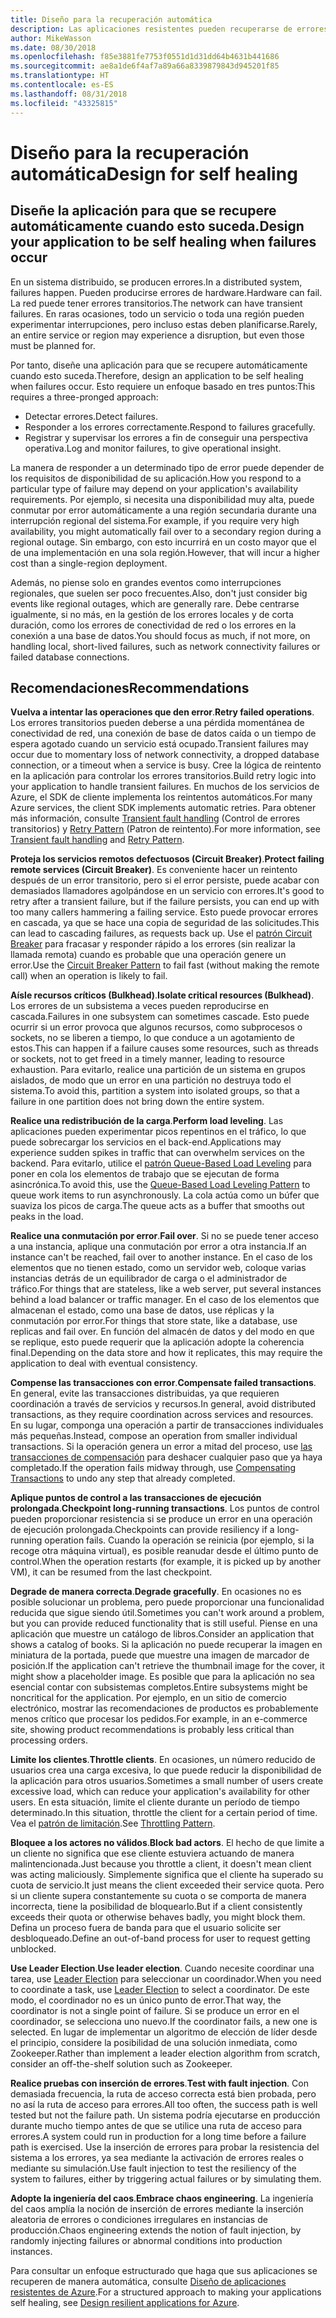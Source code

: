 ```yaml
---
title: Diseño para la recuperación automática
description: Las aplicaciones resistentes pueden recuperarse de errores sin intervención manual.
author: MikeWasson
ms.date: 08/30/2018
ms.openlocfilehash: f85e3881fe7753f0551d1d31dd64b4631b441686
ms.sourcegitcommit: ae8a1de6f4af7a89a66a8339879843d945201f85
ms.translationtype: HT
ms.contentlocale: es-ES
ms.lasthandoff: 08/31/2018
ms.locfileid: "43325815"
---
```

# <a name="design-for-self-healing"></a><span data-ttu-id="446ac-103">Diseño para la recuperación automática</span><span class="sxs-lookup"><span data-stu-id="446ac-103">Design for self healing</span></span>

## <a name="design-your-application-to-be-self-healing-when-failures-occur"></a><span data-ttu-id="446ac-104">Diseñe la aplicación para que se recupere automáticamente cuando esto suceda.</span><span class="sxs-lookup"><span data-stu-id="446ac-104">Design your application to be self healing when failures occur</span></span>

<span data-ttu-id="446ac-105">En un sistema distribuido, se producen errores.</span><span class="sxs-lookup"><span data-stu-id="446ac-105">In a distributed system, failures happen.</span></span> <span data-ttu-id="446ac-106">Pueden producirse errores de hardware.</span><span class="sxs-lookup"><span data-stu-id="446ac-106">Hardware can fail.</span></span> <span data-ttu-id="446ac-107">La red puede tener errores transitorios.</span><span class="sxs-lookup"><span data-stu-id="446ac-107">The network can have transient failures.</span></span> <span data-ttu-id="446ac-108">En raras ocasiones, todo un servicio o toda una región pueden experimentar interrupciones, pero incluso estas deben planificarse.</span><span class="sxs-lookup"><span data-stu-id="446ac-108">Rarely, an entire service or region may experience a disruption, but even those must be planned for.</span></span>

<span data-ttu-id="446ac-109">Por tanto, diseñe una aplicación para que se recupere automáticamente cuando esto suceda.</span><span class="sxs-lookup"><span data-stu-id="446ac-109">Therefore, design an application to be self healing when failures occur.</span></span> <span data-ttu-id="446ac-110">Esto requiere un enfoque basado en tres puntos:</span><span class="sxs-lookup"><span data-stu-id="446ac-110">This requires a three-pronged approach:</span></span>

- <span data-ttu-id="446ac-111">Detectar errores.</span><span class="sxs-lookup"><span data-stu-id="446ac-111">Detect failures.</span></span>
- <span data-ttu-id="446ac-112">Responder a los errores correctamente.</span><span class="sxs-lookup"><span data-stu-id="446ac-112">Respond to failures gracefully.</span></span>
- <span data-ttu-id="446ac-113">Registrar y supervisar los errores a fin de conseguir una perspectiva operativa.</span><span class="sxs-lookup"><span data-stu-id="446ac-113">Log and monitor failures, to give operational insight.</span></span>

<span data-ttu-id="446ac-114">La manera de responder a un determinado tipo de error puede depender de los requisitos de disponibilidad de su aplicación.</span><span class="sxs-lookup"><span data-stu-id="446ac-114">How you respond to a particular type of failure may depend on your application's availability requirements.</span></span> <span data-ttu-id="446ac-115">Por ejemplo, si necesita una disponibilidad muy alta, puede conmutar por error automáticamente a una región secundaria durante una interrupción regional del sistema.</span><span class="sxs-lookup"><span data-stu-id="446ac-115">For example, if you require very high availability, you might automatically fail over to a secondary region during a regional outage.</span></span> <span data-ttu-id="446ac-116">Sin embargo, con esto incurrirá en un costo mayor que el de una implementación en una sola región.</span><span class="sxs-lookup"><span data-stu-id="446ac-116">However, that will incur a higher cost than a single-region deployment.</span></span> 

<span data-ttu-id="446ac-117">Además, no piense solo en grandes eventos como interrupciones regionales, que suelen ser poco frecuentes.</span><span class="sxs-lookup"><span data-stu-id="446ac-117">Also, don't just consider big events like regional outages, which are generally rare.</span></span> <span data-ttu-id="446ac-118">Debe centrarse igualmente, si no más, en la gestión de los errores locales y de corta duración, como los errores de conectividad de red o los errores en la conexión a una base de datos.</span><span class="sxs-lookup"><span data-stu-id="446ac-118">You should focus as much, if not more, on handling local, short-lived failures, such as network connectivity failures or failed database connections.</span></span>

## <a name="recommendations"></a><span data-ttu-id="446ac-119">Recomendaciones</span><span class="sxs-lookup"><span data-stu-id="446ac-119">Recommendations</span></span>

<span data-ttu-id="446ac-120">**Vuelva a intentar las operaciones que den error**.</span><span class="sxs-lookup"><span data-stu-id="446ac-120">**Retry failed operations**.</span></span> <span data-ttu-id="446ac-121">Los errores transitorios pueden deberse a una pérdida momentánea de conectividad de red, una conexión de base de datos caída o un tiempo de espera agotado cuando un servicio está ocupado.</span><span class="sxs-lookup"><span data-stu-id="446ac-121">Transient failures may occur due to momentary loss of network connectivity, a dropped database connection, or a timeout when a service is busy.</span></span> <span data-ttu-id="446ac-122">Cree la lógica de reintento en la aplicación para controlar los errores transitorios.</span><span class="sxs-lookup"><span data-stu-id="446ac-122">Build retry logic into your application to handle transient failures.</span></span> <span data-ttu-id="446ac-123">En muchos de los servicios de Azure, el SDK de cliente implementa los reintentos automáticos.</span><span class="sxs-lookup"><span data-stu-id="446ac-123">For many Azure services, the client SDK implements automatic retries.</span></span> <span data-ttu-id="446ac-124">Para obtener más información, consulte [Transient fault handling][transient-fault-handling] (Control de errores transitorios) y [Retry Pattern][retry] (Patron de reintento).</span><span class="sxs-lookup"><span data-stu-id="446ac-124">For more information, see [Transient fault handling][transient-fault-handling] and [Retry Pattern][retry].</span></span>

<span data-ttu-id="446ac-125">**Proteja los servicios remotos defectuosos (Circuit Breaker)**.</span><span class="sxs-lookup"><span data-stu-id="446ac-125">**Protect failing remote services (Circuit Breaker)**.</span></span> <span data-ttu-id="446ac-126">Es conveniente hacer un reintento después de un error transitorio, pero si el error persiste, puede acabar con demasiados llamadores agolpándose en un servicio con errores.</span><span class="sxs-lookup"><span data-stu-id="446ac-126">It's good to retry after a transient failure, but if the failure persists, you can end up with too many callers hammering a failing service.</span></span> <span data-ttu-id="446ac-127">Esto puede provocar errores en cascada, ya que se hace una copia de seguridad de las solicitudes.</span><span class="sxs-lookup"><span data-stu-id="446ac-127">This can lead to cascading failures, as requests back up.</span></span> <span data-ttu-id="446ac-128">Use el [patrón Circuit Breaker][circuit-breaker] para fracasar y responder rápido a los errores (sin realizar la llamada remota) cuando es probable que una operación genere un error.</span><span class="sxs-lookup"><span data-stu-id="446ac-128">Use the [Circuit Breaker Pattern][circuit-breaker] to fail fast (without making the remote call) when an operation is likely to fail.</span></span>  

<span data-ttu-id="446ac-129">**Aísle recursos críticos (Bulkhead)**.</span><span class="sxs-lookup"><span data-stu-id="446ac-129">**Isolate critical resources (Bulkhead)**.</span></span> <span data-ttu-id="446ac-130">Los errores de un subsistema a veces pueden reproducirse en cascada.</span><span class="sxs-lookup"><span data-stu-id="446ac-130">Failures in one subsystem can sometimes cascade.</span></span> <span data-ttu-id="446ac-131">Esto puede ocurrir si un error provoca que algunos recursos, como subprocesos o sockets, no se liberen a tiempo, lo que conduce a un agotamiento de estos.</span><span class="sxs-lookup"><span data-stu-id="446ac-131">This can happen if a failure causes some resources, such as threads or sockets, not to get freed in a timely manner, leading to resource exhaustion.</span></span> <span data-ttu-id="446ac-132">Para evitarlo, realice una partición de un sistema en grupos aislados, de modo que un error en una partición no destruya todo el sistema.</span><span class="sxs-lookup"><span data-stu-id="446ac-132">To avoid this, partition a system into isolated groups, so that a failure in one partition does not bring down the entire system.</span></span>  

<span data-ttu-id="446ac-133">**Realice una redistribución de la carga**.</span><span class="sxs-lookup"><span data-stu-id="446ac-133">**Perform load leveling**.</span></span> <span data-ttu-id="446ac-134">Las aplicaciones pueden experimentar picos repentinos en el tráfico, lo que puede sobrecargar los servicios en el back-end.</span><span class="sxs-lookup"><span data-stu-id="446ac-134">Applications may experience sudden spikes in traffic that can overwhelm services on the backend.</span></span> <span data-ttu-id="446ac-135">Para evitarlo, utilice el [patrón Queue-Based Load Leveling][load-level] para poner en cola los elementos de trabajo que se ejecutan de forma asincrónica.</span><span class="sxs-lookup"><span data-stu-id="446ac-135">To avoid this, use the [Queue-Based Load Leveling Pattern][load-level] to queue work items to run asynchronously.</span></span> <span data-ttu-id="446ac-136">La cola actúa como un búfer que suaviza los picos de carga.</span><span class="sxs-lookup"><span data-stu-id="446ac-136">The queue acts as a buffer that smooths out peaks in the load.</span></span> 

<span data-ttu-id="446ac-137">**Realice una conmutación por error**.</span><span class="sxs-lookup"><span data-stu-id="446ac-137">**Fail over**.</span></span> <span data-ttu-id="446ac-138">Si no se puede tener acceso a una instancia, aplique una conmutación por error a otra instancia.</span><span class="sxs-lookup"><span data-stu-id="446ac-138">If an instance can't be reached, fail over to another instance.</span></span> <span data-ttu-id="446ac-139">En el caso de los elementos que no tienen estado, como un servidor web, coloque varias instancias detrás de un equilibrador de carga o el administrador de tráfico.</span><span class="sxs-lookup"><span data-stu-id="446ac-139">For things that are stateless, like a web server, put several instances behind a load balancer or traffic manager.</span></span> <span data-ttu-id="446ac-140">En el caso de los elementos que almacenan el estado, como una base de datos, use réplicas y la conmutación por error.</span><span class="sxs-lookup"><span data-stu-id="446ac-140">For things that store state, like a database, use replicas and fail over.</span></span> <span data-ttu-id="446ac-141">En función del almacén de datos y del modo en que se replique, esto puede requerir que la aplicación adopte la coherencia final.</span><span class="sxs-lookup"><span data-stu-id="446ac-141">Depending on the data store and how it replicates, this may require the application to deal with eventual consistency.</span></span> 

<span data-ttu-id="446ac-142">**Compense las transacciones con error**.</span><span class="sxs-lookup"><span data-stu-id="446ac-142">**Compensate failed transactions**.</span></span> <span data-ttu-id="446ac-143">En general, evite las transacciones distribuidas, ya que requieren coordinación a través de servicios y recursos.</span><span class="sxs-lookup"><span data-stu-id="446ac-143">In general, avoid distributed transactions, as they require coordination across services and resources.</span></span> <span data-ttu-id="446ac-144">En su lugar, componga una operación a partir de transacciones individuales más pequeñas.</span><span class="sxs-lookup"><span data-stu-id="446ac-144">Instead, compose an operation from smaller individual transactions.</span></span> <span data-ttu-id="446ac-145">Si la operación genera un error a mitad del proceso, use [las transacciones de compensación][compensating-transactions] para deshacer cualquier paso que ya haya completado.</span><span class="sxs-lookup"><span data-stu-id="446ac-145">If the operation fails midway through, use [Compensating Transactions][compensating-transactions] to undo any step that already completed.</span></span> 

<span data-ttu-id="446ac-146">**Aplique puntos de control a las transacciones de ejecución prolongada**.</span><span class="sxs-lookup"><span data-stu-id="446ac-146">**Checkpoint long-running transactions**.</span></span> <span data-ttu-id="446ac-147">Los puntos de control pueden proporcionar resistencia si se produce un error en una operación de ejecución prolongada.</span><span class="sxs-lookup"><span data-stu-id="446ac-147">Checkpoints can provide resiliency if a long-running operation fails.</span></span> <span data-ttu-id="446ac-148">Cuando la operación se reinicia (por ejemplo, si la recoge otra máquina virtual), es posible reanudar desde el último punto de control.</span><span class="sxs-lookup"><span data-stu-id="446ac-148">When the operation restarts (for example, it is picked up by another VM), it can be resumed from the last checkpoint.</span></span>

<span data-ttu-id="446ac-149">**Degrade de manera correcta**.</span><span class="sxs-lookup"><span data-stu-id="446ac-149">**Degrade gracefully**.</span></span> <span data-ttu-id="446ac-150">En ocasiones no es posible solucionar un problema, pero puede proporcionar una funcionalidad reducida que sigue siendo útil.</span><span class="sxs-lookup"><span data-stu-id="446ac-150">Sometimes you can't work around a problem, but you can provide reduced functionality that is still useful.</span></span> <span data-ttu-id="446ac-151">Piense en una aplicación que muestre un catálogo de libros.</span><span class="sxs-lookup"><span data-stu-id="446ac-151">Consider an application that shows a catalog of books.</span></span> <span data-ttu-id="446ac-152">Si la aplicación no puede recuperar la imagen en miniatura de la portada, puede que muestre una imagen de marcador de posición.</span><span class="sxs-lookup"><span data-stu-id="446ac-152">If the application can't retrieve the thumbnail image for the cover, it might show a placeholder image.</span></span> <span data-ttu-id="446ac-153">Es posible que para la aplicación no sea esencial contar con subsistemas completos.</span><span class="sxs-lookup"><span data-stu-id="446ac-153">Entire subsystems might be noncritical for the application.</span></span> <span data-ttu-id="446ac-154">Por ejemplo, en un sitio de comercio electrónico, mostrar las recomendaciones de productos es probablemente menos crítico que procesar los pedidos.</span><span class="sxs-lookup"><span data-stu-id="446ac-154">For example, in an e-commerce site, showing product recommendations is probably less critical than processing orders.</span></span>

<span data-ttu-id="446ac-155">**Limite los clientes**.</span><span class="sxs-lookup"><span data-stu-id="446ac-155">**Throttle clients**.</span></span> <span data-ttu-id="446ac-156">En ocasiones, un número reducido de usuarios crea una carga excesiva, lo que puede reducir la disponibilidad de la aplicación para otros usuarios.</span><span class="sxs-lookup"><span data-stu-id="446ac-156">Sometimes a small number of users create excessive load, which can reduce your application's availability for other users.</span></span> <span data-ttu-id="446ac-157">En esta situación, limite el cliente durante un período de tiempo determinado.</span><span class="sxs-lookup"><span data-stu-id="446ac-157">In this situation, throttle the client for a certain period of time.</span></span> <span data-ttu-id="446ac-158">Vea el [patrón de limitación][throttle].</span><span class="sxs-lookup"><span data-stu-id="446ac-158">See [Throttling Pattern][throttle].</span></span>

<span data-ttu-id="446ac-159">**Bloquee a los actores no válidos**.</span><span class="sxs-lookup"><span data-stu-id="446ac-159">**Block bad actors**.</span></span> <span data-ttu-id="446ac-160">El hecho de que limite a un cliente no significa que ese cliente estuviera actuando de manera malintencionada.</span><span class="sxs-lookup"><span data-stu-id="446ac-160">Just because you throttle a client, it doesn't mean client was acting maliciously.</span></span> <span data-ttu-id="446ac-161">Simplemente significa que el cliente ha superado su cuota de servicio.</span><span class="sxs-lookup"><span data-stu-id="446ac-161">It just means the client exceeded their service quota.</span></span> <span data-ttu-id="446ac-162">Pero si un cliente supera constantemente su cuota o se comporta de manera incorrecta, tiene la posibilidad de bloquearlo.</span><span class="sxs-lookup"><span data-stu-id="446ac-162">But if a client consistently exceeds their quota or otherwise behaves badly, you might block them.</span></span> <span data-ttu-id="446ac-163">Defina un proceso fuera de banda para que el usuario solicite ser desbloqueado.</span><span class="sxs-lookup"><span data-stu-id="446ac-163">Define an out-of-band process for user to request getting unblocked.</span></span>

<span data-ttu-id="446ac-164">**Use Leader Election**.</span><span class="sxs-lookup"><span data-stu-id="446ac-164">**Use leader election**.</span></span> <span data-ttu-id="446ac-165">Cuando necesite coordinar una tarea, use [Leader Election][leader-election] para seleccionar un coordinador.</span><span class="sxs-lookup"><span data-stu-id="446ac-165">When you need to coordinate a task, use [Leader Election][leader-election] to select a coordinator.</span></span> <span data-ttu-id="446ac-166">De este modo, el coordinador no es un único punto de error.</span><span class="sxs-lookup"><span data-stu-id="446ac-166">That way, the coordinator is not a single point of failure.</span></span> <span data-ttu-id="446ac-167">Si se produce un error en el coordinador, se selecciona uno nuevo.</span><span class="sxs-lookup"><span data-stu-id="446ac-167">If the coordinator fails, a new one is selected.</span></span> <span data-ttu-id="446ac-168">En lugar de implementar un algoritmo de elección de líder desde el principio, considere la posibilidad de una solución inmediata, como Zookeeper.</span><span class="sxs-lookup"><span data-stu-id="446ac-168">Rather than implement a leader election algorithm from scratch, consider an off-the-shelf solution such as Zookeeper.</span></span>  

<span data-ttu-id="446ac-169">**Realice pruebas con inserción de errores**.</span><span class="sxs-lookup"><span data-stu-id="446ac-169">**Test with fault injection**.</span></span> <span data-ttu-id="446ac-170">Con demasiada frecuencia, la ruta de acceso correcta está bien probada, pero no así la ruta de acceso para errores.</span><span class="sxs-lookup"><span data-stu-id="446ac-170">All too often, the success path is well tested but not the failure path.</span></span> <span data-ttu-id="446ac-171">Un sistema podría ejecutarse en producción durante mucho tiempo antes de que se utilice una ruta de acceso para errores.</span><span class="sxs-lookup"><span data-stu-id="446ac-171">A system could run in production for a long time before a failure path is exercised.</span></span> <span data-ttu-id="446ac-172">Use la inserción de errores para probar la resistencia del sistema a los errores, ya sea mediante la activación de errores reales o mediante su simulación.</span><span class="sxs-lookup"><span data-stu-id="446ac-172">Use fault injection to test the resiliency of the system to failures, either by triggering actual failures or by simulating them.</span></span> 

<span data-ttu-id="446ac-173">**Adopte la ingeniería del caos**.</span><span class="sxs-lookup"><span data-stu-id="446ac-173">**Embrace chaos engineering**.</span></span> <span data-ttu-id="446ac-174">La ingeniería del caos amplía la noción de inserción de errores mediante la inserción aleatoria de errores o condiciones irregulares en instancias de producción.</span><span class="sxs-lookup"><span data-stu-id="446ac-174">Chaos engineering extends the notion of fault injection, by randomly injecting failures or abnormal conditions into production instances.</span></span> 

<span data-ttu-id="446ac-175">Para consultar un enfoque estructurado que haga que sus aplicaciones se recuperen de manera automática, consulte [Diseño de aplicaciones resistentes de Azure][resiliency-overview].</span><span class="sxs-lookup"><span data-stu-id="446ac-175">For a structured approach to making your applications self healing, see [Design resilient applications for Azure][resiliency-overview].</span></span>  

[circuit-breaker]: ../../patterns/circuit-breaker.md
[compensating-transactions]: ../../patterns/compensating-transaction.md
[leader-election]: ../../patterns/leader-election.md
[load-level]: ../../patterns/queue-based-load-leveling.md
[resiliency-overview]: ../../resiliency/index.md
[retry]: ../../patterns/retry.md
[throttle]: ../../patterns/throttling.md
[transient-fault-handling]: ../../best-practices/transient-faults.md

